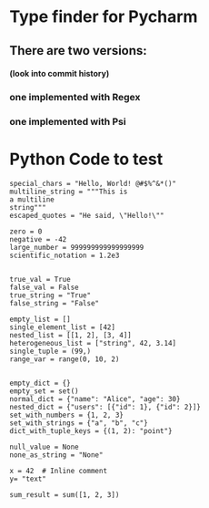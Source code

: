 <!-- Plugin description -->
# Type finder for Pycharm
## There are two versions:
#### (look into commit history)
### one implemented with Regex
### one implemented with Psi
<!-- Plugin description end -->

# Python Code to test
```
special_chars = "Hello, World! @#$%^&*()"
multiline_string = """This is
a multiline
string"""
escaped_quotes = "He said, \"Hello!\""

zero = 0
negative = -42
large_number = 999999999999999999
scientific_notation = 1.2e3


true_val = True
false_val = False
true_string = "True"
false_string = "False"

empty_list = []
single_element_list = [42]
nested_list = [[1, 2], [3, 4]]
heterogeneous_list = ["string", 42, 3.14]
single_tuple = (99,)
range_var = range(0, 10, 2)


empty_dict = {}
empty_set = set()
normal_dict = {"name": "Alice", "age": 30}
nested_dict = {"users": [{"id": 1}, {"id": 2}]}
set_with_numbers = {1, 2, 3}
set_with_strings = {"a", "b", "c"}
dict_with_tuple_keys = {(1, 2): "point"}

null_value = None
none_as_string = "None"

x = 42  # Inline comment
y= "text"

sum_result = sum([1, 2, 3])
```